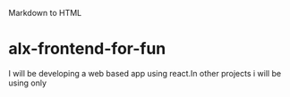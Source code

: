 Markdown to HTML
# alx-frontend-for-fun

I will be developing a web based app using react.In other projects i will be using only

